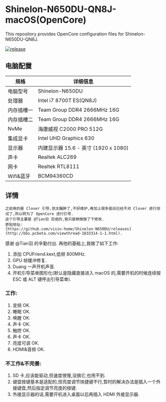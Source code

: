 # Shinelon-N650DU-QN8J-macOS(OpenCore)

This repository provides OpenCore configuration files for Shinelon-N650DU-QN8J. 

[![release](https://img.shields.io/badge/下载-release-blue.svg)](https://github.com/visin-home/Shinelon-N650DU/releases) 
 

## 电脑配置

| 规格     | 详细信息 |
| -------- | ---------------------------------------- |
| 电脑型号 | Shinelon-N650DU |
| 处理器 | Intel i7 8700T ES(QN8J)|
| 内存插槽一 | Team Group  DDR4 2666MHz 16G|
| 内存插槽二 | Team Group  DDR4 2666MHz 16G |
| NvMe | 海康威视 C2000 PRO 512G |
| 集成显卡 | Intel UHD Graphics 630  |
| 显示器   | 内建显示器 15.6 - 英寸 (1920 x 1080) |
| 声卡     | Realtek ALC269  |
| 网卡     | Realtek RTL8111|
| Wifi&蓝牙     |  BCM94360CD|

## 详情
    之前用的是 Clover 引导,但太臃肿了,不好维护,再加上很多驱动已经不对 Clover 进行测试了,所以转为了 OpenCore 进行引导.
    这个引导主要是 @Tian羽 完成的,我只是稍微做了下修改.
    原贴地址:
    [https://github.com/visin-home/Shinelon-N650DU/releases](http://bbs.pcbeta.com/viewthread-1833314-1-1.html).
感谢 @Tian羽 的辛勤付出.
再他的基础上,我做了如下工作:
1. 添加 CPUFriend.kext,低频 800MHz.
2. GPU 帧缓冲修复.
3. Duang 一声开机声音.
4. 开机引导菜单图形化(默认是隐藏直接进入 macOS 的,需要开机的时候连续按 ESC 或 ALT 键呼出引导菜单).
### 工作:
1. 变频 OK.
2. 睡眠 OK.
3. 唤醒 OK.
4. 声卡 OK.
5. 触控 OK.
6. 声卡 OK.
7. 亮度可调 OK.
8. HDMI&音频 OK.
### 不工作&不完善:
1. SD 卡,应该能驱动,但速度很慢,没搞它,也用不到.
2. 键盘按键基本是适配的,但亮度调节快捷键不行,暂时的解决办法是插入一个外接键盘,然后指定调节亮度的按键.
3. 外接显示器的话,需要开机进入桌面以后再插入 HDMI 外接显示器.

